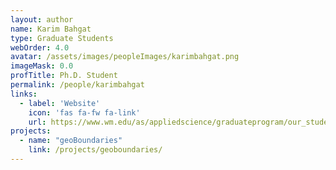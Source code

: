 ```yaml
---
layout: author
name: Karim Bahgat
type: Graduate Students
webOrder: 4.0
avatar: /assets/images/peopleImages/karimbahgat.png
imageMask: 0.0
profTitle: Ph.D. Student
permalink: /people/karimbahgat
links:
  - label: 'Website'
    icon: 'fas fa-fw fa-link'
    url: https://www.wm.edu/as/appliedscience/graduateprogram/our_students/bahgat_k.php
projects:
  - name: "geoBoundaries"
    link: /projects/geoboundaries/
---
```

